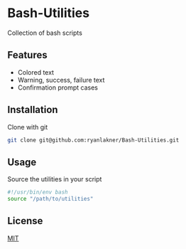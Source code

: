 # Bash-Utilities

Collection of bash scripts

## Features
- Colored text
- Warning, success, failure text
- Confirmation prompt cases

## Installation

Clone with git
```bash
git clone git@github.com:ryanlakner/Bash-Utilities.git
```

## Usage
Source the utilities in your script
```bash
#!/usr/bin/env bash
source "/path/to/utilities"
```

## License

[MIT](https://choosealicense.com/licenses/mit/)
